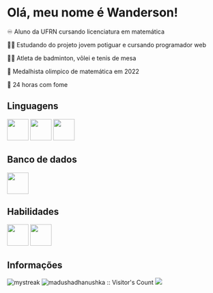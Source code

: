 <h1> Olá, meu nome é Wanderson! </h1>

<p> ♾️  Aluno da UFRN cursando licenciatura em matemática </p>
<p> 🧑‍💻 Estudando do projeto jovem potiguar e cursando programador web </p>
<p> 🏸🏐 Atleta de badminton, võlei e tenis de mesa </p>
<p> 🥉 Medalhista olimpico de matemática em 2022 </p>
<p> 🍔 24 horas com fome </p>

<h2> Linguagens </h2>

<div class="icons">
    <img src="https://cdn.jsdelivr.net/gh/devicons/devicon@latest/icons/javascript/javascript-original.svg" width = "50px" height = "50px" >
    <img src="https://cdn.jsdelivr.net/gh/devicons/devicon@latest/icons/html5/html5-original.svg" width = "50px" height = "50px"/>
    <img src="https://cdn.jsdelivr.net/gh/devicons/devicon@latest/icons/css3/css3-original.svg" width = "50px" height = "50px"/>
</div>
                             
<h2> Banco de dados </h2>


<img src="https://cdn.jsdelivr.net/gh/devicons/devicon@latest/icons/postgresql/postgresql-original.svg" width = "50px"/>

<h2> Habilidades </h2>


<img src="https://cdn.jsdelivr.net/gh/devicons/devicon@latest/icons/canva/canva-original.svg" width = "50px"/>
<img src="https://cdn.jsdelivr.net/gh/devicons/devicon@latest/icons/photoshop/photoshop-original.svg" width = "50px"/>
          
<h2> Informações </h2>

<img src="https://github-readme-streak-stats.herokuapp.com/?user=madushadhanushka&theme=tokyonight" alt="mystreak">
<img src="https://profile-counter.glitch.me/{madushadhanushka}/count.svg" alt="madushadhanushka :: Visitor's Count" >
<img src="http://estruyf-github.azurewebsites.net/api/VisitorHit?user=madushadhanushka&repo=madushadhanushka&countColorcountColor&countColor=%237B1E7B"/>


